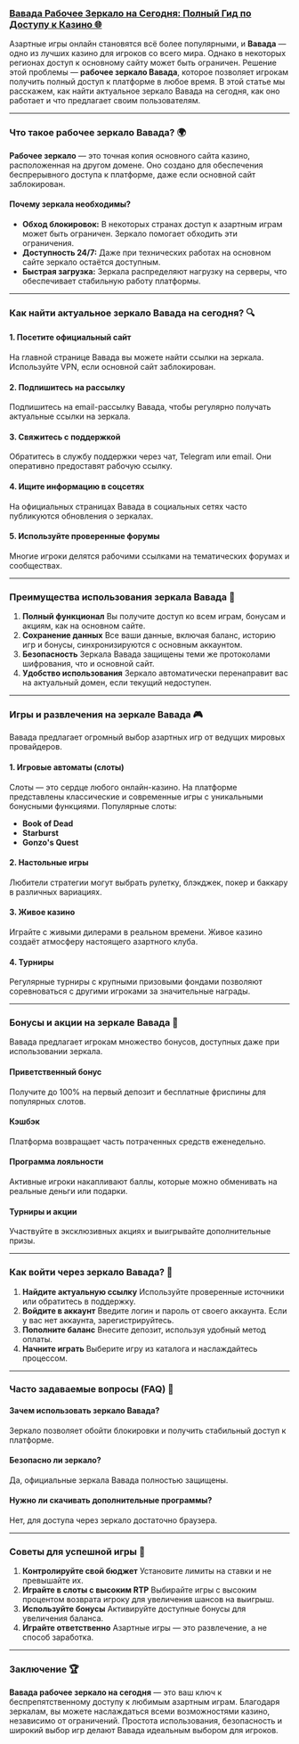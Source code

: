 ### [Вавада Рабочее Зеркало на Сегодня: Полный Гид по Доступу к Казино 🌐](https://partnervavadarv.com?promo=75590753-cc8b-4c4a-8d71-99b7a2293439-jud\&target=register)

Азартные игры онлайн становятся всё более популярными, и **Вавада** — одно из лучших казино для игроков со всего мира. Однако в некоторых регионах доступ к основному сайту может быть ограничен. Решение этой проблемы — **рабочее зеркало Вавада**, которое позволяет игрокам получить полный доступ к платформе в любое время. В этой статье мы расскажем, как найти актуальное зеркало Вавада на сегодня, как оно работает и что предлагает своим пользователям.

***

### Что такое рабочее зеркало Вавада? 🌍

**Рабочее зеркало** — это точная копия основного сайта казино, расположенная на другом домене. Оно создано для обеспечения беспрерывного доступа к платформе, даже если основной сайт заблокирован.

#### Почему зеркала необходимы?

* **Обход блокировок:** В некоторых странах доступ к азартным играм может быть ограничен. Зеркало помогает обходить эти ограничения.
* **Доступность 24/7:** Даже при технических работах на основном сайте зеркало остаётся доступным.
* **Быстрая загрузка:** Зеркала распределяют нагрузку на серверы, что обеспечивает стабильную работу платформы.

***

### Как найти актуальное зеркало Вавада на сегодня? 🔍

#### 1. Посетите официальный сайт

На главной странице Вавада вы можете найти ссылки на зеркала. Используйте VPN, если основной сайт заблокирован.

#### 2. Подпишитесь на рассылку

Подпишитесь на email-рассылку Вавада, чтобы регулярно получать актуальные ссылки на зеркала.

#### 3. Свяжитесь с поддержкой

Обратитесь в службу поддержки через чат, Telegram или email. Они оперативно предоставят рабочую ссылку.

#### 4. Ищите информацию в соцсетях

На официальных страницах Вавада в социальных сетях часто публикуются обновления о зеркалах.

#### 5. Используйте проверенные форумы

Многие игроки делятся рабочими ссылками на тематических форумах и сообществах.

***

### Преимущества использования зеркала Вавада 🎯

1. **Полный функционал**
   Вы получите доступ ко всем играм, бонусам и акциям, как на основном сайте.
2. **Сохранение данных**
   Все ваши данные, включая баланс, историю игр и бонусы, синхронизируются с основным аккаунтом.
3. **Безопасность**
   Зеркала Вавада защищены теми же протоколами шифрования, что и основной сайт.
4. **Удобство использования**
   Зеркало автоматически перенаправит вас на актуальный домен, если текущий недоступен.

***

### Игры и развлечения на зеркале Вавада 🎮

Вавада предлагает огромный выбор азартных игр от ведущих мировых провайдеров.

#### 1. Игровые автоматы (слоты)

Слоты — это сердце любого онлайн-казино. На платформе представлены классические и современные игры с уникальными бонусными функциями. Популярные слоты:

* **Book of Dead**
* **Starburst**
* **Gonzo's Quest**

#### 2. Настольные игры

Любители стратегии могут выбрать рулетку, блэкджек, покер и баккару в различных вариациях.

#### 3. Живое казино

Играйте с живыми дилерами в реальном времени. Живое казино создаёт атмосферу настоящего азартного клуба.

#### 4. Турниры

Регулярные турниры с крупными призовыми фондами позволяют соревноваться с другими игроками за значительные награды.

***

### Бонусы и акции на зеркале Вавада 🎁

Вавада предлагает игрокам множество бонусов, доступных даже при использовании зеркала.

#### Приветственный бонус

Получите до 100% на первый депозит и бесплатные фриспины для популярных слотов.

#### Кэшбэк

Платформа возвращает часть потраченных средств еженедельно.

#### Программа лояльности

Активные игроки накапливают баллы, которые можно обменивать на реальные деньги или подарки.

#### Турниры и акции

Участвуйте в эксклюзивных акциях и выигрывайте дополнительные призы.

***

### Как войти через зеркало Вавада? 🚪

1. **Найдите актуальную ссылку**
   Используйте проверенные источники или обратитесь в поддержку.
2. **Войдите в аккаунт**
   Введите логин и пароль от своего аккаунта. Если у вас нет аккаунта, зарегистрируйтесь.
3. **Пополните баланс**
   Внесите депозит, используя удобный метод оплаты.
4. **Начните играть**
   Выберите игру из каталога и наслаждайтесь процессом.

***

### Часто задаваемые вопросы (FAQ) 📝

#### Зачем использовать зеркало Вавада?

Зеркало позволяет обойти блокировки и получить стабильный доступ к платформе.

#### Безопасно ли зеркало?

Да, официальные зеркала Вавада полностью защищены.

#### Нужно ли скачивать дополнительные программы?

Нет, для доступа через зеркало достаточно браузера.

***

### Советы для успешной игры 🔑

1. **Контролируйте свой бюджет**
   Установите лимиты на ставки и не превышайте их.
2. **Играйте в слоты с высоким RTP**
   Выбирайте игры с высоким процентом возврата игроку для увеличения шансов на выигрыш.
3. **Используйте бонусы**
   Активируйте доступные бонусы для увеличения баланса.
4. **Играйте ответственно**
   Азартные игры — это развлечение, а не способ заработка.

***

### Заключение 🏆

**Вавада рабочее зеркало на сегодня** — это ваш ключ к беспрепятственному доступу к любимым азартным играм. Благодаря зеркалам, вы можете наслаждаться всеми возможностями казино, независимо от ограничений. Простота использования, безопасность и широкий выбор игр делают Вавада идеальным выбором для игроков.
